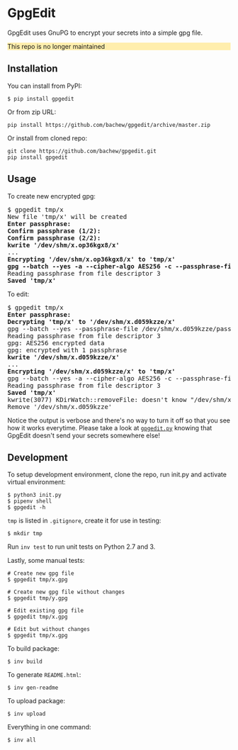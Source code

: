 # GpgEdit

GpgEdit uses GnuPG to encrypt your secrets into a simple gpg file.

<p style='background-color: #ffeead'>This repo is no longer maintained</p>

## Installation

You can install from PyPI:

```console
$ pip install gpgedit
```

Or from zip URL:

```console
pip install https://github.com/bachew/gpgedit/archive/master.zip
```

Or install from cloned repo:

```consle
git clone https://github.com/bachew/gpgedit.git
pip install gpgedit
```


## Usage

To create new encrypted gpg:

<pre>
$ gpgedit tmp/x
New file 'tmp/x' will be created
<b>Enter passphrase:</b>
<b>Confirm passphrase (1/2):</b>
<b>Confirm passphrase (2/2):</b>
<b>kwrite '/dev/shm/x.op36kgx8/x'</b>
...
<b>Encrypting '/dev/shm/x.op36kgx8/x' to 'tmp/x'
gpg --batch --yes -a --cipher-algo AES256 -c --passphrase-file /dev/shm/x.op36kgx8/passphrase.7zlszwz2 -o tmp/x /dev/shm/x.op36kgx8/x</b>
Reading passphrase from file descriptor 3
<b>Saved 'tmp/x'</b>
</pre>

To edit:

<pre>
$ gpgedit tmp/x
<b>Enter passphrase:</b>
<b>Decrypting 'tmp/x' to '/dev/shm/x.d059kzze/x'</b>
gpg --batch --yes --passphrase-file /dev/shm/x.d059kzze/passphrase.dsl_gwa6 -o /dev/shm/x.d059kzze/x tmp/x
Reading passphrase from file descriptor 3
gpg: AES256 encrypted data
gpg: encrypted with 1 passphrase
<b>kwrite '/dev/shm/x.d059kzze/x'</b>
...
<b>Encrypting '/dev/shm/x.d059kzze/x' to 'tmp/x'</b>
gpg --batch --yes -a --cipher-algo AES256 -c --passphrase-file /dev/shm/x.d059kzze/passphrase.kbp9kerp -o tmp/x /dev/shm/x.d059kzze/x
Reading passphrase from file descriptor 3
<b>Saved 'tmp/x'</b>
kwrite(3077) KDirWatch::removeFile: doesn't know "/dev/shm/x.d059kzze/x"
Remove '/dev/shm/x.d059kzze'
</pre>

Notice the output is verbose and there's no way to turn it off so that you see how it works everytime. Please take a look at <a href="https://github.com/bachew/gpgedit/blob/master/src/gpgedit.py"><code>gpgedit.py</code></a> knowing that GpgEdit doesn't send your secrets somewhere else!


## Development

To setup development environment, clone the repo, run init.py and activate virtual environment:

```console
$ python3 init.py
$ pipenv shell
$ gpgedit -h
```

`tmp` is listed in `.gitignore`, create it for use in testing:

```console
$ mkdir tmp
```

Run `inv test` to run unit tests on Python 2.7 and 3.

Lastly, some manual tests:

```console
# Create new gpg file
$ gpgedit tmp/x.gpg

# Create new gpg file without changes
$ gpgedit tmp/y.gpg

# Edit existing gpg file
$ gpgedit tmp/x.gpg

# Edit but without changes
$ gpgedit tmp/x.gpg
```

To build package:

```console
$ inv build
```

To generate `README.html`:

```console
$ inv gen-readme
```

To upload package:

```console
$ inv upload
```

Everything in one command:

```console
$ inv all
```
